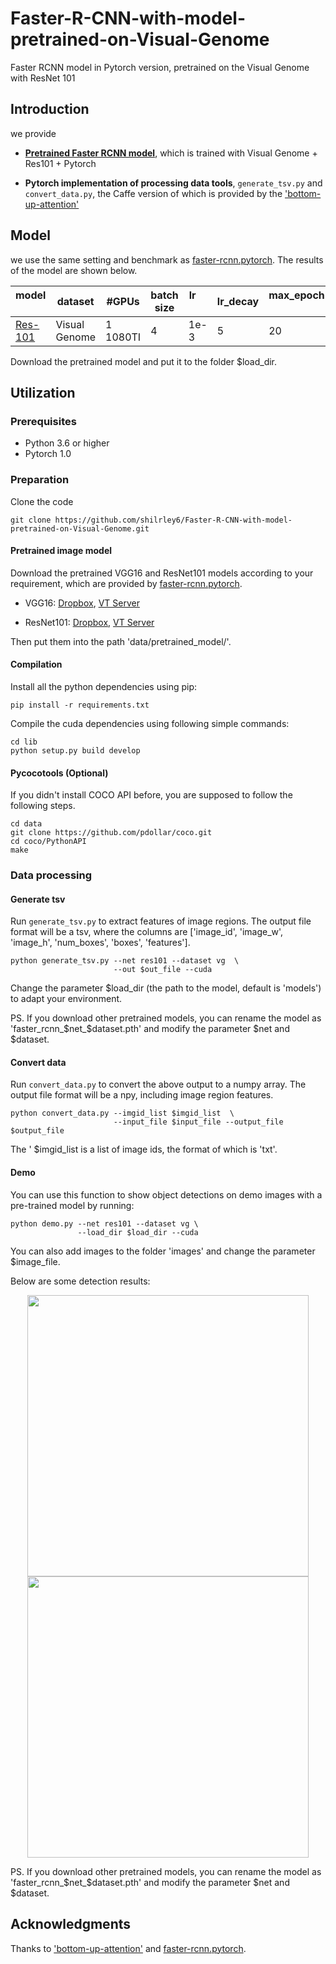 # Faster-R-CNN-with-model-pretrained-on-Visual-Genome
Faster RCNN model in Pytorch version, pretrained on the Visual Genome with ResNet 101

## Introduction

we provide

* **[Pretrained Faster RCNN model](https://drive.google.com/file/d/18n_3V1rywgeADZ3oONO0DsuuS9eMW6sN/view?usp=sharing)**, which is trained with Visual Genome + Res101 + Pytorch

* **Pytorch implementation of processing data tools**, ```generate_tsv.py``` and ```convert_data.py```, the Caffe version of which is provided by the ['bottom-up-attention'](https://github.com/peteanderson80/bottom-up-attention)

## Model

we use the same setting and benchmark as [faster-rcnn.pytorch](https://github.com/jwyang/faster-rcnn.pytorch/tree/pytorch-1.0). The results of the model are shown below.

model    |dataset| #GPUs | batch size | lr        | lr_decay | max_epoch     | mAP
---------|---------|--------|-----|--------|-----|-----|-----
[Res-101](https://drive.google.com/file/d/18n_3V1rywgeADZ3oONO0DsuuS9eMW6sN/view?usp=sharing)    |  Visual Genome | 1 1080TI | 4    |1e-3| 5   | 20  |   10.19

Download the pretrained model and put it to the folder $load_dir.


## Utilization

### Prerequisites

* Python 3.6 or higher
* Pytorch 1.0

### Preparation

Clone the code
```
git clone https://github.com/shilrley6/Faster-R-CNN-with-model-pretrained-on-Visual-Genome.git
```

#### Pretrained image model

Download the pretrained VGG16 and ResNet101 models according to your requirement, which are provided by [faster-rcnn.pytorch](https://github.com/jwyang/faster-rcnn.pytorch/tree/pytorch-1.0).

* VGG16: [Dropbox](https://www.dropbox.com/s/s3brpk0bdq60nyb/vgg16_caffe.pth?dl=0), [VT Server](https://filebox.ece.vt.edu/~jw2yang/faster-rcnn/pretrained-base-models/vgg16_caffe.pth)

* ResNet101: [Dropbox](https://www.dropbox.com/s/iev3tkbz5wyyuz9/resnet101_caffe.pth?dl=0), [VT Server](https://filebox.ece.vt.edu/~jw2yang/faster-rcnn/pretrained-base-models/resnet101_caffe.pth)

Then put them into the path 'data/pretrained_model/'.


#### Compilation

Install all the python dependencies using pip:
```
pip install -r requirements.txt
```

Compile the cuda dependencies using following simple commands:

```
cd lib
python setup.py build develop
```

#### Pycocotools (Optional)

If you didn't install COCO API before, you are supposed to follow the following steps.

```
cd data
git clone https://github.com/pdollar/coco.git
cd coco/PythonAPI
make
```

### Data processing

#### Generate tsv

Run ```generate_tsv.py``` to extract features of image regions. The output file format will be a tsv, where the columns are ['image_id', 'image_w', 'image_h', 'num_boxes', 'boxes', 'features'].

```
python generate_tsv.py --net res101 --dataset vg  \
                       --out $out_file --cuda
```

Change the parameter $load_dir (the path to the model, default is 'models') to adapt your environment.

PS. If you download other pretrained models, you can rename the model as 'faster_rcnn_$net_$dataset.pth' and modify the parameter $net and $dataset.

#### Convert data

Run ```convert_data.py``` to convert the above output to a numpy array. The output file format will be a npy, including image region features.

```
python convert_data.py --imgid_list $imgid_list  \
                       --input_file $input_file --output_file $output_file
```

The ' $imgid_list is a list of image ids, the format of which is 'txt'.

#### Demo

You can use this function to show object detections on demo images with a pre-trained model by running:

```
python demo.py --net res101 --dataset vg \
               --load_dir $load_dir --cuda
```

You can also add images to the folder 'images' and change the parameter $image_file.

Below are some detection results:

<div style = 'color:#0000FF' align = 'center'>
<img src = 'images/img3_results.png' width = '450'/> <img src = 'images/img4_results.png' width = '450'/>
</div>

PS. If you download other pretrained models, you can rename the model as 'faster_rcnn_$net_$dataset.pth' and modify the parameter $net and $dataset.

## Acknowledgments
Thanks to ['bottom-up-attention'](https://github.com/peteanderson80/bottom-up-attention) and [faster-rcnn.pytorch](https://github.com/jwyang/faster-rcnn.pytorch/tree/pytorch-1.0).
